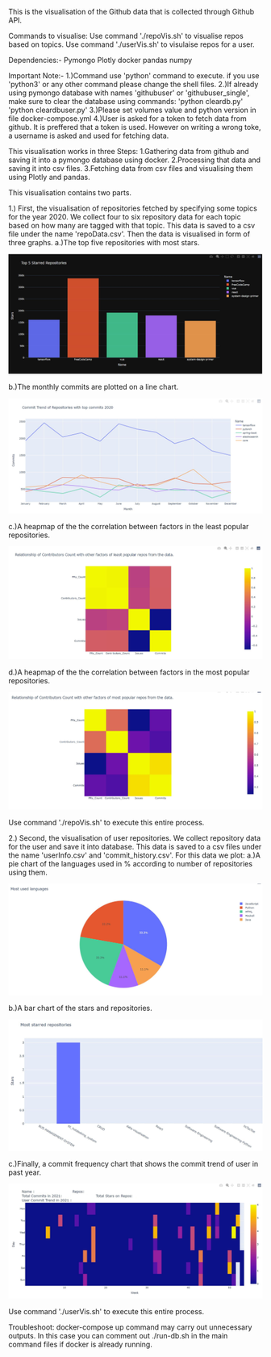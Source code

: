 This is the visualisation of the Github data that is collected through Github API.

Commands to visualise:
Use command './repoVis.sh' to visualise repos based on topics.
Use command './userVis.sh' to visulaise repos for a user.


Dependencies:-
Pymongo
Plotly
docker
pandas
numpy

Important Note:- 
1.)Command use 'python' command to execute. if you use 'python3' or any other command please change the shell files.
2.)If already using pymongo database with names 'githubuser' or 'githubuser_single', make sure to clear the database using      commands:
'python cleardb.py'
'python cleardbuser.py'
3.)Please set volumes value and python version in file docker-compose.yml
4.)User is asked for a token to fetch data from github. It is preffered that a token is used. However on writing a wrong toke,
a username is asked and used for fetching data.


This visualisation works in three Steps:
1.Gathering data from github and saving it into a pymongo database using docker.
2.Processing that data and saving it into csv files.
3.Fetching data from csv files and visualising them using Plotly and pandas.

This visualisation contains two parts.

1.)
First, the visualisation of repositories fetched by specifying some topics for the year 2020.
We collect four to six repository data for each topic based on how many are tagged with that topic.
This data is saved to a csv file under the name 'repoData.csv'.
Then the data is visualised in form of three graphs.
a.)The top five repositories with most stars.

![](images/Plotly4.JPG)

b.)The monthly commits are plotted on a line chart.

![](images/Plotly5.JPG)

c.)A heapmap of the the correlation between factors in the least popular repositories.

![](images/Plotly7.JPG)

d.)A heapmap of the the correlation between factors in the most popular repositories.

![](images/Plotly8.JPG)


Use command './repoVis.sh' to execute this entire process.


2.)
Second, the visualisation of user repositories.
We collect repository data for the user and save it into database.
This data is saved to a csv files under the name 'userInfo.csv' and 'commit_history.csv'.
For this data we plot:
a.)A pie chart of the languages used in % according to number of repositories using them.

![](images/Plotly1.JPG)

b.)A bar chart of the stars and repositories. 

![](images/Plotly2.JPG)

c.)Finally, a commit frequency chart that shows the commit trend of user in past year.

![](images/InkedPlotly3.jpg)

Use command './userVis.sh' to execute this entire process.

Troubleshoot:
docker-compose up command may carry out unnecessary outputs. In this case you can comment out ./run-db.sh in the main command files if docker is already running. 